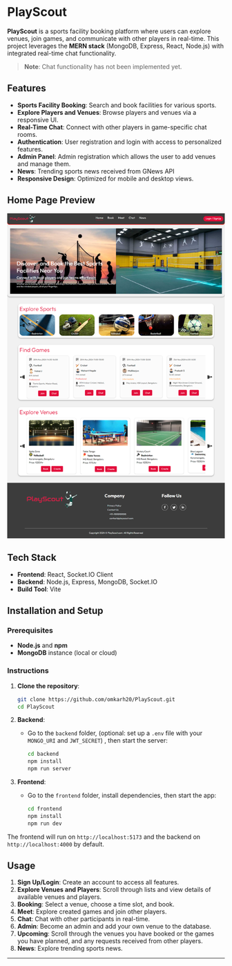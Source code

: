 # PlayScout

**PlayScout** is a sports facility booking platform where users can explore venues, join games, and communicate with other players in real-time. This project leverages the **MERN stack** (MongoDB, Express, React, Node.js) with integrated real-time chat functionality.

> **Note**: Chat functionality has not been implemented yet.

## Features

- **Sports Facility Booking**: Search and book facilities for various sports.
- **Explore Players and Venues**: Browse players and venues via a responsive UI.
- **Real-Time Chat**: Connect with other players in game-specific chat rooms.
- **Authentication**: User registration and login with access to personalized features.
- **Admin Panel**: Admin registration which allows the user to add venues and manage them.
- **News**: Trending sports news received from GNews API
- **Responsive Design**: Optimized for mobile and desktop views.

## Home Page Preview

![PlayScout Homepage](frontend/src/assets/homepage_screenshot.png)

## Tech Stack

- **Frontend**: React, Socket.IO Client
- **Backend**: Node.js, Express, MongoDB, Socket.IO
- **Build Tool**: Vite

## Installation and Setup

### Prerequisites

- **Node.js** and **npm**
- **MongoDB** instance (local or cloud)

### Instructions

1. **Clone the repository**:

   ```bash
   git clone https://github.com/omkarh20/PlayScout.git
   cd PlayScout
   ```

2. **Backend**:

   - Go to the `backend` folder,
     (optional: set up a `.env` file with your `MONGO_URI` and `JWT_SECRET`) ,
     then start the server:

     ```bash
     cd backend
     npm install
     npm run server
     ```

3. **Frontend**:

   - Go to the `frontend` folder, install dependencies, then start the app:

     ```bash
     cd frontend
     npm install
     npm run dev
     ```

The frontend will run on `http://localhost:5173` and the backend on `http://localhost:4000` by default.

## Usage

1. **Sign Up/Login**: Create an account to access all features.
2. **Explore Venues and Players**: Scroll through lists and view details of available venues and players.
3. **Booking**: Select a venue, choose a time slot, and book.
4. **Meet**: Explore created games and join other players.
5. **Chat**: Chat with other participants in real-time.
6. **Admin**: Become an admin and add your own venue to the database.
7. **Upcoming**: Scroll through the venues you have booked or the games you have planned, and any requests received from other players.
8. **News**: Explore trending sports news.

---
